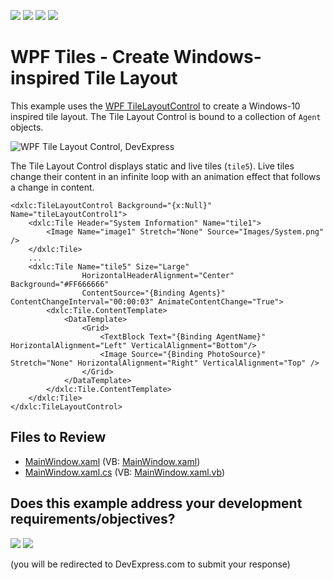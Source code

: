 <!-- default badges list -->
![](https://img.shields.io/endpoint?url=https://codecentral.devexpress.com/api/v1/VersionRange/128654161/22.2.2%2B)
[![](https://img.shields.io/badge/Open_in_DevExpress_Support_Center-FF7200?style=flat-square&logo=DevExpress&logoColor=white)](https://supportcenter.devexpress.com/ticket/details/T201415)
[![](https://img.shields.io/badge/📖_How_to_use_DevExpress_Examples-e9f6fc?style=flat-square)](https://docs.devexpress.com/GeneralInformation/403183)
[![](https://img.shields.io/badge/💬_Leave_Feedback-feecdd?style=flat-square)](#does-this-example-address-your-development-requirementsobjectives)
<!-- default badges end -->

# WPF Tiles - Create Windows-inspired Tile Layout

This example uses the [WPF TileLayoutControl](https://docs.devexpress.com/WPF/DevExpress.Xpf.LayoutControl.TileLayoutControl) to create a Windows-10 inspired tile layout. The Tile Layout Control is bound to a collection of `Agent` objects.

![WPF Tile Layout Control, DevExpress](https://raw.githubusercontent.com/DevExpress-Examples/how-to-create-a-tile-layout-control-t201415/22.2.2%2B/i/wpf-tile-control-devexpress.png)

The Tile Layout Control displays static and live tiles (`tile5`). Live tiles change their content in an infinite loop with an animation effect that follows a change in content.

```xaml
<dxlc:TileLayoutControl Background="{x:Null}" Name="tileLayoutControl1">
    <dxlc:Tile Header="System Information" Name="tile1">
        <Image Name="image1" Stretch="None" Source="Images/System.png" />
    </dxlc:Tile>
    ...
    <dxlc:Tile Name="tile5" Size="Large"
                HorizontalHeaderAlignment="Center" Background="#FF666666"
                ContentSource="{Binding Agents}" ContentChangeInterval="00:00:03" AnimateContentChange="True">
        <dxlc:Tile.ContentTemplate>
            <DataTemplate>
                <Grid>
                    <TextBlock Text="{Binding AgentName}" HorizontalAlignment="Left" VerticalAlignment="Bottom"/>
                    <Image Source="{Binding PhotoSource}" Stretch="None" HorizontalAlignment="Right" VerticalAlignment="Top" />
                </Grid>
            </DataTemplate>
        </dxlc:Tile.ContentTemplate>
    </dxlc:Tile>
</dxlc:TileLayoutControl>
```


## Files to Review

* [MainWindow.xaml](./CS/WpfApplication12/MainWindow.xaml) (VB: [MainWindow.xaml](./VB/WpfApplication12/MainWindow.xaml))
* [MainWindow.xaml.cs](./CS/WpfApplication12/MainWindow.xaml.cs) (VB: [MainWindow.xaml.vb](./VB/WpfApplication12/MainWindow.xaml.vb))
<!-- feedback -->
## Does this example address your development requirements/objectives?

[<img src="https://www.devexpress.com/support/examples/i/yes-button.svg"/>](https://www.devexpress.com/support/examples/survey.xml?utm_source=github&utm_campaign=wpf-create-tile-layout-control&~~~was_helpful=yes) [<img src="https://www.devexpress.com/support/examples/i/no-button.svg"/>](https://www.devexpress.com/support/examples/survey.xml?utm_source=github&utm_campaign=wpf-create-tile-layout-control&~~~was_helpful=no)

(you will be redirected to DevExpress.com to submit your response)
<!-- feedback end -->
